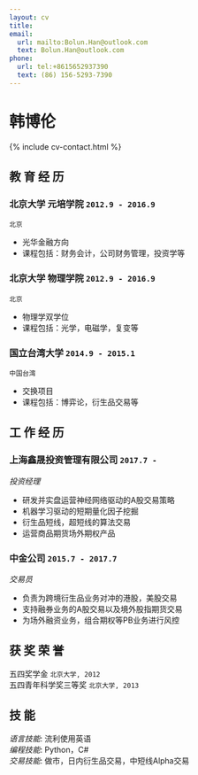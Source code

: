 ```yaml
---
layout: cv
title: 
email:
  url: mailto:Bolun.Han@outlook.com
  text: Bolun.Han@outlook.com
phone:
  url: tel:+8615652937390
  text: (86) 156-5293-7390
---
```


# 韩博伦

<!--
include contact information from the front matter
Supported arguments:
    - homepage: url, text
    - phone
    - email
-->

{% include cv-contact.html %}

## 教 育 经 历

### **北京大学 元培学院** `2012.9 - 2016.9`

```
北京
```

- 光华金融方向
- 课程包括：财务会计，公司财务管理，投资学等

### **北京大学 物理学院** `2012.9 - 2016.9`

```
北京
```

- 物理学双学位
- 课程包括：光学，电磁学，复变等

### **国立台湾大学** `2014.9 - 2015.1`

```
中国台湾
```

- 交换项目
- 课程包括：博弈论，衍生品交易等

## 工 作 经 历

### **上海鑫晟投资管理有限公司** `2017.7 - `

_投资经理_<br>
* 研发并实盘运营神经网络驱动的A股交易策略
* 机器学习驱动的短期量化因子挖掘
* 衍生品短线，超短线的算法交易
* 运营商品期货场外期权产品

### **中金公司** `2015.7 - 2017.7`

_交易员_<br>
* 负责为跨境衍生品业务对冲的港股，美股交易
* 支持融券业务的A股交易以及境外股指期货交易
* 为场外融资业务，组合期权等PB业务进行风控

## 获 奖 荣 誉

五四奖学金 `北京大学, 2012` <br>
五四青年科学奖三等奖 `北京大学, 2013` <br>

## 技 能

_语言技能_: 流利使用英语 <br>
_编程技能_: Python，C# <br>
_交易技能_: 做市，日内衍生品交易，中短线Alpha交易 <br>

<!-- ### Footer

Last updated: Oct.2020 -->
